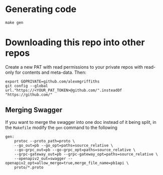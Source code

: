 
# Generating code

    make gen

# Downloading this repo into other repos

Create a new PAT with read permissions to your private repos with read-only for contents and meta-data. Then:

    export GOPRIVATE=github.com/alexmgriffiths
    git config --global url."https://<YOUR_PAT_TOKEN>@github.com/".insteadOf "https://github.com/"

## Merging Swagger

If you want to merge the swagger into one doc instead of it being split, in the `Makefile` modify the `gen` command to the following

    gen:
        protoc --proto_path=proto \
        --go_out=pb --go_opt=paths=source_relative \
        --go-grpc_out=pb --go-grpc_opt=paths=source_relative \
        --grpc-gateway_out=pb --grpc-gateway_opt=paths=source_relative \
        --openapiv2_out=swagger --openapiv2_opt=allow_merge=true,merge_file_name=pb1api \
        proto/*.proto